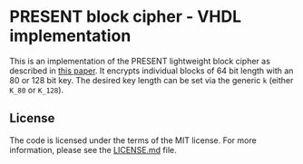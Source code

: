 # PRESENT block cipher - VHDL implementation

This is an implementation of the PRESENT lightweight block cipher
as described in [this paper](https://link.springer.com/chapter/10.1007/978-3-540-74735-2_31).
It encrypts individual blocks of 64 bit length with an 80 or 128 bit key.
The desired key length can be set via the generic `k` (either
`K_80` or `K_128`).

## License
The code is licensed under the terms of the MIT license. For more
information, please see the [LICENSE.md](LICENSE.md) file.
